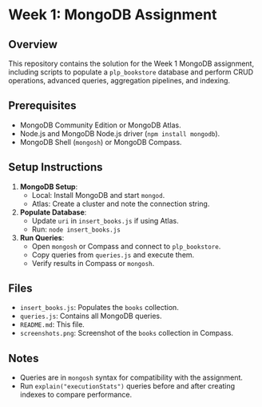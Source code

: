 # Week 1: MongoDB Assignment

## Overview
This repository contains the solution for the Week 1 MongoDB assignment, including scripts to populate a `plp_bookstore` database and perform CRUD operations, advanced queries, aggregation pipelines, and indexing.

## Prerequisites
- MongoDB Community Edition or MongoDB Atlas.
- Node.js and MongoDB Node.js driver (`npm install mongodb`).
- MongoDB Shell (`mongosh`) or MongoDB Compass.

## Setup Instructions
1. **MongoDB Setup**:
   - Local: Install MongoDB and start `mongod`.
   - Atlas: Create a cluster and note the connection string.
2. **Populate Database**:
   - Update `uri` in `insert_books.js` if using Atlas.
   - Run: `node insert_books.js`
3. **Run Queries**:
   - Open `mongosh` or Compass and connect to `plp_bookstore`.
   - Copy queries from `queries.js` and execute them.
   - Verify results in Compass or `mongosh`.

## Files
- `insert_books.js`: Populates the `books` collection.
- `queries.js`: Contains all MongoDB queries.
- `README.md`: This file.
- `screenshots.png`: Screenshot of the `books` collection in Compass.

## Notes
- Queries are in `mongosh` syntax for compatibility with the assignment.
- Run `explain("executionStats")` queries before and after creating indexes to compare performance.